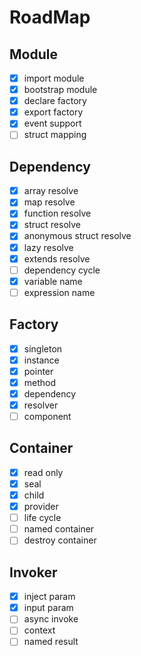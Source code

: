 # RoadMap

## Module

- [x] import module
- [x] bootstrap module
- [x] declare factory
- [x] export factory
- [x] event support
- [ ] struct mapping

## Dependency

- [x] array resolve
- [x] map resolve
- [x] function resolve
- [x] struct resolve
- [x] anonymous struct resolve
- [x] lazy resolve
- [x] extends resolve
- [ ] dependency cycle
- [x] variable name
- [ ] expression name

## Factory

- [x] singleton
- [x] instance
- [x] pointer
- [x] method
- [x] dependency
- [x] resolver
- [ ] component

## Container

- [X] read only
- [X] seal
- [X] child
- [X] provider
- [ ] life cycle
- [ ] named container
- [ ] destroy container

## Invoker

- [X] inject param
- [X] input param
- [ ] async invoke
- [ ] context
- [ ] named result